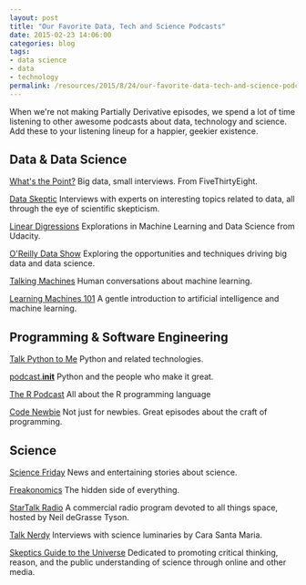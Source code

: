 ```yaml
---
layout: post
title: "Our Favorite Data, Tech and Science Podcasts"
date: 2015-02-23 14:06:00
categories: blog
tags:
- data science
- data
- technology
permalink: /resources/2015/8/24/our-favorite-data-tech-and-science-podcasts
---
```


When we're not making Partially Derivative episodes, we spend a lot of time listening to other awesome podcasts about data, technology and science. Add these to your listening lineup for a happier, geekier existence.

## Data & Data Science

[What's the Point?](https://itunes.apple.com/us/podcast/whats-the-point/id1011406983?mt=2) Big data, small interviews. From FiveThirtyEight.

[Data Skeptic](http://dataskeptic.com/) Interviews with experts on interesting topics related to data, all through the eye of scientific skepticism.

[Linear Digressions](https://www.udacity.com/podcasts/linear-digressions) Explorations in Machine Learning and Data Science from Udacity.

[O'Reilly Data Show](https://itunes.apple.com/us/podcast/oreilly-data-show/id944929220?mt=2) Exploring the opportunities and techniques driving big data and data science.

[Talking Machines](http://www.thetalkingmachines.com/) Human conversations about machine learning.

[Learning Machines 101](http://www.learningmachines101.com/) A gentle introduction to artificial intelligence and machine learning.

## Programming & Software Engineering

[Talk Python to Me](http://talkpython.fm/) Python and related technologies.

[podcast.__init__](http://podcastinit.com/) Python and the people who make it great.

[The R Podcast](http://www.r-podcast.org/) All about the R programming language

[Code Newbie](http://www.codenewbie.org/podcast) Not just for newbies. Great episodes about the craft of programming.

## Science

[Science Friday](http://www.sciencefriday.com/) News and entertaining stories about science.

[Freakonomics](http://freakonomics.com/radio/freakonomics-radio-podcast-archive/) The hidden side of everything.

[StarTalk Radio](http://www.startalkradio.net/) A commercial radio program devoted to all things space, hosted by Neil deGrasse Tyson.

[Talk Nerdy](http://carasantamaria.com/podcast/) Interviews with science luminaries by Cara Santa Maria.

[Skeptics Guide to the Universe](http://www.theskepticsguide.org/podcast/sgu) Dedicated to promoting critical thinking, reason, and the public understanding of science through online and other media.
